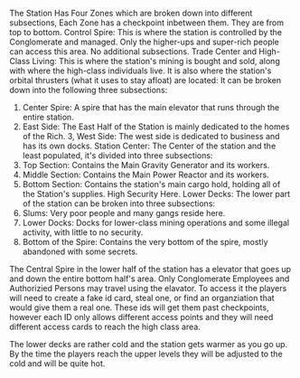 The Station Has Four Zones which are broken down into different subsections, Each Zone has a checkpoint inbetween them. They are from top to bottom.
Control Spire: This is where the station is controlled by the Conglomerate and managed. Only the higher-ups and super-rich people can access this area. No additional subsections.
Trade Center and High-Class Living: This is where the station's mining is bought and sold, along with where the high-class individuals live. It is also where the station's orbital thrusters (what it uses to stay afloat) are located: It can be broken down into the following three subsections:
  1. Center Spire: A spire that has the main elevator that runs through the entire station.
  2. East Side: The East Half of the Station is mainly dedicated to the homes of the Rich.
  3, West Side: The west side is dedicated to business and has its own docks.
Station Center: The Center of the station and the least populated, it's divided into three subsections:
  1. Top Section: Contains the Main Gravity Generator and its workers.
  2. Middle Section: Contains the Main Power Reactor and its workers.
  3. Bottom Section: Contains the station's main cargo hold, holding all of the Station's supplies. High Security Here.
Lower Decks: The lower part of the station can be broken into three subsections:
  1. Slums: Very poor people and many gangs reside here.
  2. Lower Docks: Docks for lower-class mining operations and some illegal activity, with little to no security.
  3. Bottom of the Spire: Contains the very bottom of the spire, mostly abandoned with some secrets.

The Central Spire in the lower half of the station has a elevator that goes up and down the entire bottom half's area. Only Conglomerate Employees and Authorizied Persons may travel using the elavator. To access it the players will need to create a fake id card, steal one, or find an organziation that would give them a real one. These ids will get them past checkpoints, however each ID only allows different access points and they will need different access cards to reach the high class area.

The lower decks are rather cold and the station gets warmer as you go up. By the time the players reach the upper levels they will be adjusted to the cold and will be quite hot.